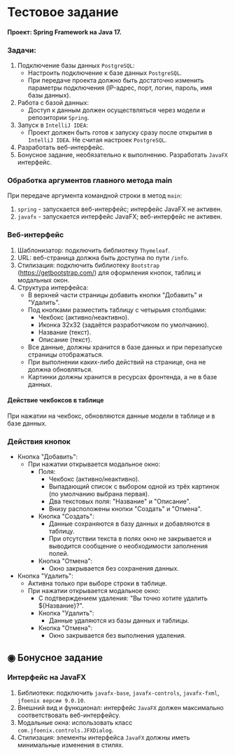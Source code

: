 # Тестовое задание

#### Проект: Spring Framework на Java 17.

### Задачи:
1) Подключение базы данных `PostgreSQL`:
    - Настроить подключение к базе данных `PostgreSQL`.
    - При передаче проекта должно быть достаточно изменить параметры подключения (IP-адрес, порт, логин, пароль, имя базы данных).
2) Работа с базой данных:
    - Доступ к данным должен осуществляться через модели и репозитории `Spring`.
3) Запуск в `IntelliJ IDEA`:
    - Проект должен быть готов к запуску сразу после открытия в `IntelliJ IDEA`. Не считая настроек `PostgreSQL`.
4) Разработать веб-интерфейс.
5) Бонусное задание, необязательно к выполнению. Разработать `JavaFX` интерфейс.


### Обработка аргументов главного метода main
При передаче аргумента командной строки в метод `main`:
1) `spring` - запускается веб-интерфейс; интерфейс JavaFX не активен.
2) `javafx` - запускается интерфейс JavaFX; веб-интерфейс не активен.

### Веб-интерфейс
1) Шаблонизатор: подключить библиотеку `Thymeleaf`.
2) URL: веб-страница должна быть доступна по пути `/info`.
3) Стилизация: подключить библиотеку `Bootstrap` (https://getbootstrap.com/) для оформления кнопок, таблиц и модальных окон.
4) Структура интерфейса:
    - В верхней части страницы добавить кнопки "Добавить" и "Удалить".
    - Под кнопками разместить таблицу с четырьмя столбцами:
        - Чекбокс (активно/неактивно).
        - Иконка 32x32 (задаётся разработчиком по умолчанию).
        - Название (текст).
        - Описание (текст).
    - Все данные, должны хранится в базе данных и при перезапуске страницы отображаться.
    - При выполнении каких-либо действий на странице, она не должна обновляться.
    - Картинки должны хранится в ресурсах фронтенда, а не в базе данных.

#### Действие чекбоксов в таблице
При нажатии на чекбокс, обновляются данные модели в таблице и в базе данных.

### Действия кнопок
- Кнопка "Добавить":
    - При нажатии открывается модальное окно:
        - Поля:
            - Чекбокс (активно/неактивно).
            - Выпадающий список с выбором одной из трёх картинок (по умолчанию выбрана первая).
            - Два текстовых поля: "Название" и "Описание".
            - Внизу расположены кнопки "Создать" и "Отмена".
        - Кнопка "Создать":
            - Данные сохраняются в базу данных и добавляются в таблицу.
            - При отсутствии текста в полях окно не закрывается и выводится сообщение о необходимости заполнения полей.
        - Кнопка "Отмена":
            - Окно закрывается без сохранения данных.
- Кнопка "Удалить":
  - Активна только при выборе строки в таблице.
  - При нажатии открывается модальное окно:
      - С подтверждением удаления: "Вы точно хотите удалить ${Название}?".
      - Кнопка "Удалить":
          - Данные удаляются из базы данных и таблицы.
      - Кнопка "Отмена":
          - Окно закрывается без выполнения удаления.

## ◉ Бонусное задание
### Интерфейс на JavaFX
1) Библиотеки: подключить `javafx-base`, `javafx-controls`, `javafx-fxml`, `jfoenix версии 9.0.10`.
2) Внешний вид и функционал: интерфейс `JavaFX` должен максимально соответствовать веб-интерфейсу.
3) Модальные окна: использовать класс `com.jfoenix.controls.JFXDialog`.
4) Стилизация: элементы интерфейса `JavaFX` должны иметь минимальные изменения в стилях.